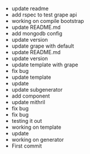  * update readme
 * add rspec to test grape api
 * working on compile bootstrap
 * update README.md
 * add mongodb config
 * update version
 * update grape with default
 * update README.md
 * update version
 * update template with grape
 * fix bug
 * update template
 * update
 * update subgenerator
 * add component
 * update mithril
 * fix bug
 * fix bug
 * testing it out
 * working on template
 * update
 * working on generator
 * First commit